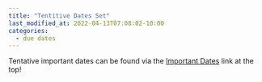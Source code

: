 ```yaml
---
title: "Tentitive Dates Set"
last_modified_at: 2022-04-13T07:08:02-10:00
categories:
  - due dates
---
```

Tentative important dates can be found via the [Important Dates](https://uaicompetition.github.io/uci-2022/information/important-dates/) link at the top!
